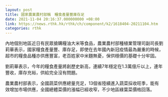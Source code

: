 ```yaml
---
layout: post
title: 國家農業農村部稱　糧食產量豐庫存足
date: 2021-11-04 20:16:37.000000000 +08:00
link: https://news.rthk.hk/rthk/ch/component/k2/1618404-20211104.htm
categories: rthk
---
```


內地個別地區近日有民眾搶購糧油大米等食品，農業農村部種植業管理司副司長劉莉華表示，國家糧食產量豐、庫存足，即使在去年國內新冠疫情最為嚴重的時候，超市的糧食品種亦供應豐富，老百姓家中米麵無憂，保供穩價的基礎十分牢固。

劉莉華表示，今年的糧食產量將創歷史新高，連續7年穩定在1.3萬億斤以上，連年豐收，庫存充裕，供給完全沒有問題。

農業農村部表示，全國蔬菜供應總量充足，13個省陸續進入蔬菜採收旺季，能有效增加市場供應，全國總體菜價的漲幅已經收窄，不少地區綠葉菜價格回落。

